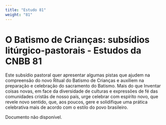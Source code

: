 ```yaml
---
title: "Estudo 81"
weight: "81"
---
```


# O Batismo de Crianças: subsídios litúrgico-pastorais - Estudos da CNBB 81

Este subsídio pastoral quer apresentar algumas pistas que ajudem na compreensão do novo Ritual do Batismo de Crianças e auxiliem na preparação e celebração do sacramento do Batismo. Mais do que Inventar coisas novas, em face da diversidade de culturas e expressões de fé das comunidades cristãs de nosso país, urge celebrar com espírito novo, que revele novo sentido, que, aos poucos, gere e solidifique uma prática celebrativa mais de acordo com o estilo do povo brasileiro.

Documento não disponível.
